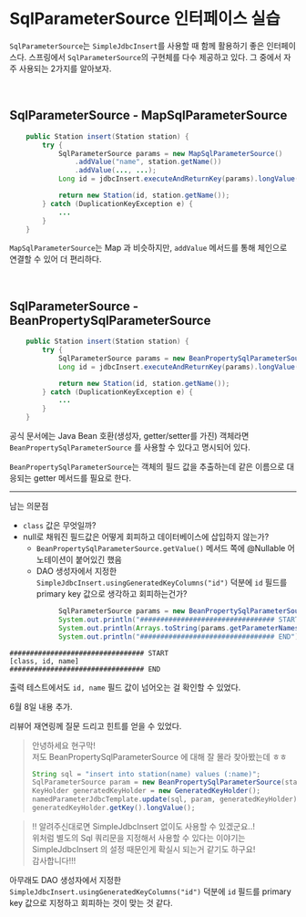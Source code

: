 # SqlParameterSource 인터페이스 실습
`SqlParameterSource`는 `SimpleJdbcInsert`를 사용할 때 함께 활용하기 좋은 인터페이스다.
스프링에서 `SqlParameterSource`의 구현체를 다수 제공하고 있다. 그 중에서 자주 사용되는 2가지를 알아보자.

<br>

## SqlParameterSource - MapSqlParameterSource
```java
    public Station insert(Station station) {
        try {
            SqlParameterSource params = new MapSqlParameterSource()
                .addValue("name", station.getName())
                .addValue(..., ...);
            Long id = jdbcInsert.executeAndReturnKey(params).longValue();

            return new Station(id, station.getName());
        } catch (DuplicationKeyException e) {
            ...
        }
    }
```
`MapSqlParameterSource`는 Map 과 비슷하지만, `addValue` 메서드를 통해 체인으로 연결할 수 있어 
더 편리하다.

<br>

## SqlParameterSource - BeanPropertySqlParameterSource
```java
    public Station insert(Station station) {
        try {
            SqlParameterSource params = new BeanPropertySqlParameterSource(station);
            Long id = jdbcInsert.executeAndReturnKey(params).longValue();

            return new Station(id, station.getName());
        } catch (DuplicationKeyException e) {
            ...
        }
    }
```

공식 문서에는 Java Bean 호환(생성자, getter/setter를 가진) 객체라면 `BeanPropertySqlParameterSource` 를 사용할 수 있다고 명시되어 있다.

`BeanPropertySqlParameterSource`는 객체의 필드 값을 추출하는데 같은 이름으로 대응되는 getter 메서드를 필요로 한다.

---

남는 의문점

- `class` 값은 무엇일까?
- null로 채워진 필드값은 어떻게 회피하고 데이터베이스에 삽입하지 않는가?
    - `BeanPropertySqlParameterSource.getValue()` 메서드 쪽에 @Nullable 어노테이션이 붙어있긴 했음
    - DAO 생성자에서 지정한 `SimpleJdbcInsert.usingGeneratedKeyColumns("id")` 덕분에 `id` 필드를 primary key 값으로 생각하고 회피하는건가? 

```java
            SqlParameterSource params = new BeanPropertySqlParameterSource(station);
            System.out.println("################################# START");
            System.out.println(Arrays.toString(params.getParameterNames()));
            System.out.println("################################# END");
```
```
################################# START
[class, id, name]
################################# END
```

출력 테스트에서도 `id, name` 필드 값이 넘어오는 걸 확인할 수 있었다.

6월 8일 내용 추가.

리뷰어 재연링께 질문 드리고 힌트를 얻을 수 있었다.

> 안녕하세요 현구막!  
> 저도 BeanPropertySqlParameterSource 에 대해 잘 몰라 찾아봤는데 ㅎㅎ  
>   ```java
> 	String sql = "insert into station(name) values (:name)";
> 	SqlParameterSource param = new BeanPropertySqlParameterSource(station);
> 	KeyHolder generatedKeyHolder = new GeneratedKeyHolder();
> 	namedParameterJdbcTemplate.update(sql, param, generatedKeyHolder);
> 	generatedKeyHolder.getKey().longValue();
>   ```

> !! 알려주신대로면 SimpleJdbcInsert 없이도 사용할 수 있겠군요..!  
> 위처럼 별도의 Sql 쿼리문을 지정해서 사용할 수 있다는 이야기는 SimpleJdbcInsert 의 설정 때문인게 확실시 되는거 같기도 하구요!  
> 감사합니다!!!

아무래도 DAO 생성자에서 지정한 `SimpleJdbcInsert.usingGeneratedKeyColumns("id")` 덕분에 `id` 
필드를 primary key 값으로 지정하고 회피하는 것이 맞는 것 같다.

<br>